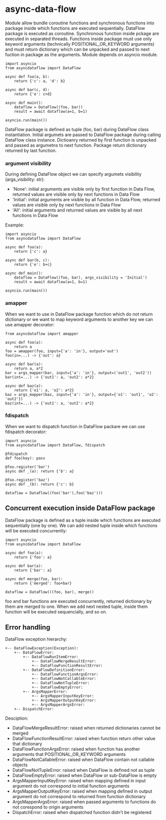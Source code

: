 # async-data-flow
Module allow bundle coroutine functions and synchronous functions into package inside which functions are executed sequentially. DataFlow package is executed as coroutine. Synchronous function inside pckage are executed in separated threads. Functions inside package must use only keyword arguments (technically POSITIONAL_OR_KEYWORD arguments) and must return dictionary which can be unpacked and passed to next fuction in package as the arguments. 
Module depends on asyncio module. 

    import asyncio
    from asyncdataflow import DataFlow

    async def foo(a, b):
        return {'c': a, 'd': b}

    async def bar(c, d):
        return {'e': c+d}

    async def main():
        dataflow = DataFlow((foo, bar))
        result = await dataflow(a=1, b=1)

    asyncio.run(main())

DataFlow package is defined as tuple (foo, bar) during DataFlow class instantiation. Initial argumets are passed to DataFlow package during calling DataFlow class instance. Dictioanry returned by first function is unpacked and passed as argumetns to next function. Package return dictionary returned by last function.

### argument visibility

During defining DataFlow object we can specify argumets visibility (args_visibility: str): 
- 'None': initial arguments are visible only by first function in Data Flow, returned values are visible only by next functions in Data Flow
- 'Initial': initial arguments are visible by all function in Data Flow, returned values are visible only by next functions in Data Flow
- 'All': initial arguments and returned values are visible by all next functions in Data Flow

Example:

    import asyncio
    from asyncdataflow import DataFlow

    async def foo(a):
        return {'c': a}

    async def bar(b, c):
        return {'e': b+c}

    async def main():
        dataflow = DataFlow((foo, bar), args_visibility = 'Initial')
        result = await dataflow(a=1, b=1)

    asyncio.run(main())

### amapper

When we want to use in DataFlow package function which do not return dictionary or we want to map keyword arguments to another key we can use amapper decorator:

    from asyncdataflow import amapper

    async def foo(a):
        return a
    foo = amapper(foo, input={'a': 'in'}, output='out')  
    foo(in=...) -> {'out': a}

    async def bar(a):
        return a, a*2
    bar = args_mapper(bar, input={'a': 'in'}, output=('out1', 'out2'))  
    bar(int=...) -> {'out1': a, 'out2': a*2}

    async def baz(a):
        return {'o1': a, 'o2': a*2}
    baz = args_mapper(baz, input={'a': 'in'}, output={'o1': 'out1', 'o2': 'out2'})  
    baz(int=...) -> {'out1': a, 'out2': a*2}

### fdispatch

When we want to dispatch function in DataFlow packare we can use fdispatch decorator:

    import asyncio
    from asyncdataflow import DataFlow, fdispatch

    @fdispatch
    def foo(key): pass

    @foo.register('bar')
    async def _(a): return {'b': a}

    @foo.register('baz')
    async def _(b): return {'c': b}

    dataflow = DataFlow((foo('bar'),foo('baz')))

## Concurrent execution inside DataFlow package

DataFlow package is defined as a tuple inside which functions are executed sequentially (one by one). We can add nested tuple inside which functions will be executed concurrently:

    import asyncio
    from asyncdataflow import DataFlow

    async def foo(a):
        return {'foo': a}

    async def bar(a):
        return {'bar': a}

    async def merge(foo, bar):
        return {'merged': foo+bar}

    dataflow = DataFlow(((foo, bar), merge))

foo and bar functions are executed concurrently, returned dictionary by them are merged to one. When we add next nested tuple, inside them function will be executed sequencially, and so on.

## Error handling

DataFlow exception hierarchy:

    +-- DataFlowException(Exception):
        +-- DataFlowError:
            +-- DataFlowRunItemError:
                +-- DataFlowMergeResultError:
                +-- DataFlowFunctionResultError:
            +-- DataFlowDefinitionError:
                +-- DataFlowFunctionArgsError:
                +-- DataFlowNotCallableError:
                +-- DataFlowNotTupleError:
                +-- DataFlowEmptyError:
            +-- ArgsMapperError:
                +-- ArgsMapperInputKeyError:
                +-- ArgsMapperOutputKeyError:
                +-- ArgsMapperArgsError:
        +-- DispatchError:

Desciption:
- DataFlowMergeResultError: raised when returned dictionaries cannot be merged 
- DataFlowFunctionResultError: raised when function return other value that dictionary
- DataFlowFunctionArgsError: raised when function has another arguments that POSITIONAL_OR_KEYWORD arguments
- DataFlowNotCallableError: raised when DataFlow contain not callable objects
- DataFlowNotTupleError: raised when DataFlow is defined not as tuple
- DataFlowEmptyError: raised when DataFlow or sub-DataFlow is empty
- ArgsMapperInputKeyError: raised when mapping defined in input argument do not correspond to initial function arguments
- ArgsMapperOutputKeyError: raised when mapping defined in output argument do not correspond to returned from function dictionary
- ArgsMapperArgsError: raised when passed arguments to functions do not corespond to origin arguments
- DispatchError: raised when dispatched function didn't be registered

